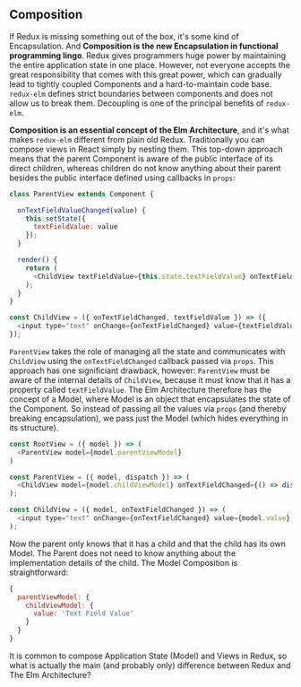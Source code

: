 ## Composition

If Redux is missing something out of the box, it's some kind of Encapsulation. And **Composition is the new Encapsulation in functional programming lingo**. Redux gives programmers huge power by maintaining the entire application state in one place. However, not everyone accepts the great responsibility that comes with this great power, which can gradually lead to tightly coupled Components and a hard-to-maintain code base. `redux-elm` defines strict boundaries between components and does not allow us to break them. Decoupling is one of the principal benefits of `redux-elm`.

**Composition is an essential concept of the Elm Architecture**, and it's what makes `redux-elm` different from plain old Redux. Traditionally you can compose views in React simply by nesting them. This top-down approach means that the parent Component is aware of the public interface of its direct children, whereas children do not know anything about their parent besides the public interface defined using callbacks in `props`:

```javascript
class ParentView extends Component {

  onTextFieldValueChanged(value) {
    this.setState({
      textFieldValue: value
    });
  }

  render() {
    return (
      <ChildView textFieldValue={this.state.textFieldValue} onTextFieldChanged={::this.onTextFieldValueChanged} />
    );
  }
}

const ChildView = ({ onTextFieldChanged, textFieldValue }) => ({
  <input type="text" onChange={onTextFieldChanged} value={textFieldValue} />
});
```

`ParentView` takes the role of managing all the state and communicates with `ChildView` using the `onTextFieldChanged` callback passed via `props`. This approach has one significiant drawback, however: `ParentView` must be aware of the internal details of `ChildView`, because it must know that it has a property called `textFieldValue`. The Elm Architecture therefore has the concept of a Model, where Model is an object that encapsulates the state of the Component. So instead of passing all the values via `props` (and thereby breaking encapsulation), we pass just the Model (which hides everything in its structure).

```javascript
const RootView = ({ model }) => (
  <ParentView model={model.parentViewModel}
)

const ParentView = ({ model, dispatch }) => (
  <ChildView model={model.childViewModel} onTextFieldChanged={() => dispatch({ type: 'ParentSpecificAction' })} />
);

const ChildView = ({ model, onTextFieldChanged }) => (
  <input type="text" onChange={onTextFieldChanged} value={model.value} />
);
```

Now the parent only knows that it has a child and that the child has its own Model. The Parent does not need to know anything about the implementation details of the child. The Model Composition is straightforward:

```javascript
{
  parentViewModel: {
    childViewModel: {
      value: 'Text Field Value'
    }
  }
}
```

It is common to compose Application State (Model) and Views in Redux, so what is actually the main (and probably only) difference between Redux and The Elm Architecture?
